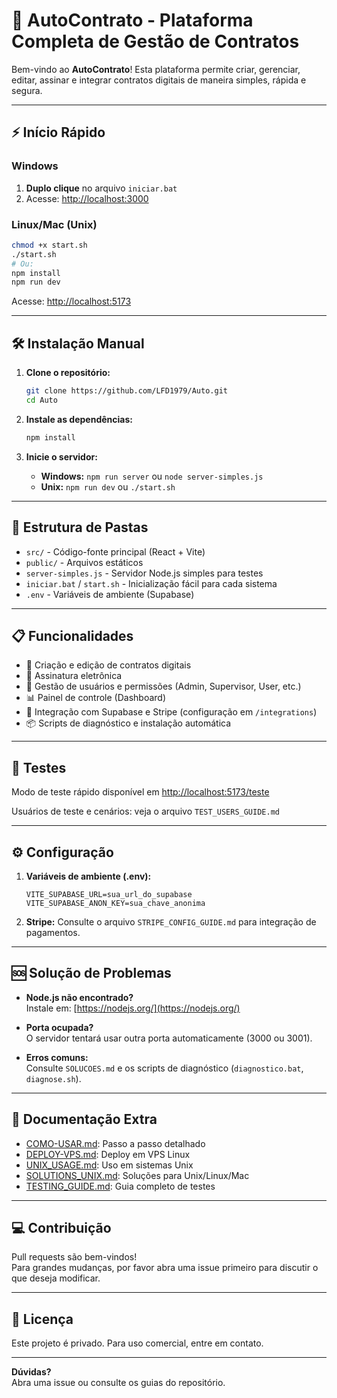 # 🚀 AutoContrato - Plataforma Completa de Gestão de Contratos

Bem-vindo ao **AutoContrato**! Esta plataforma permite criar, gerenciar, editar, assinar e integrar contratos digitais de maneira simples, rápida e segura.

---

## ⚡ Início Rápido

### **Windows**
1. **Duplo clique** no arquivo `iniciar.bat`
2. Acesse: [http://localhost:3000](http://localhost:3000)

### **Linux/Mac (Unix)**
```bash
chmod +x start.sh
./start.sh
# Ou:
npm install
npm run dev
```
Acesse: [http://localhost:5173](http://localhost:5173)

---

## 🛠️ Instalação Manual

1. **Clone o repositório:**
    ```bash
    git clone https://github.com/LFD1979/Auto.git
    cd Auto
    ```

2. **Instale as dependências:**
    ```bash
    npm install
    ```

3. **Inicie o servidor:**
    - **Windows:** `npm run server` ou `node server-simples.js`
    - **Unix:** `npm run dev` ou `./start.sh`

---

## 📁 Estrutura de Pastas

- `src/` - Código-fonte principal (React + Vite)
- `public/` - Arquivos estáticos
- `server-simples.js` - Servidor Node.js simples para testes
- `iniciar.bat` / `start.sh` - Inicialização fácil para cada sistema
- `.env` - Variáveis de ambiente (Supabase)

---

## 📋 Funcionalidades

- 📝 Criação e edição de contratos digitais
- 🔐 Assinatura eletrônica
- 👥 Gestão de usuários e permissões (Admin, Supervisor, User, etc.)
- 📊 Painel de controle (Dashboard)
- 🏢 Integração com Supabase e Stripe (configuração em `/integrations`)
- 📦 Scripts de diagnóstico e instalação automática

---

## 🧪 Testes

Modo de teste rápido disponível em [http://localhost:5173/teste](http://localhost:5173/teste)

Usuários de teste e cenários: veja o arquivo `TEST_USERS_GUIDE.md`

---

## ⚙️ Configuração

1. **Variáveis de ambiente (.env):**
    ```
    VITE_SUPABASE_URL=sua_url_do_supabase
    VITE_SUPABASE_ANON_KEY=sua_chave_anonima
    ```

2. **Stripe:** Consulte o arquivo `STRIPE_CONFIG_GUIDE.md` para integração de pagamentos.

---

## 🆘 Solução de Problemas

- **Node.js não encontrado?**  
  Instale em: [https://nodejs.org/](https://nodejs.org/)

- **Porta ocupada?**  
  O servidor tentará usar outra porta automaticamente (3000 ou 3001).

- **Erros comuns:**  
  Consulte `SOLUCOES.md` e os scripts de diagnóstico (`diagnostico.bat`, `diagnose.sh`).

---

## 📄 Documentação Extra

- [COMO-USAR.md](COMO-USAR.md): Passo a passo detalhado
- [DEPLOY-VPS.md](DEPLOY-VPS.md): Deploy em VPS Linux
- [UNIX_USAGE.md](UNIX_USAGE.md): Uso em sistemas Unix
- [SOLUTIONS_UNIX.md](SOLUTIONS_UNIX.md): Soluções para Unix/Linux/Mac
- [TESTING_GUIDE.md](TESTING_GUIDE.md): Guia completo de testes

---

## 💻 Contribuição

Pull requests são bem-vindos!  
Para grandes mudanças, por favor abra uma issue primeiro para discutir o que deseja modificar.

---

## 📃 Licença

Este projeto é privado. Para uso comercial, entre em contato.

---

**Dúvidas?**  
Abra uma issue ou consulte os guias do repositório.

